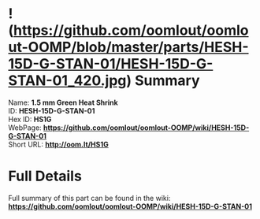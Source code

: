 
!(https://github.com/oomlout/oomlout-OOMP/blob/master/parts/HESH-15D-G-STAN-01/HESH-15D-G-STAN-01_420.jpg)
Summary
=================
  
Name: __1.5 mm Green Heat Shrink__    
ID: __HESH-15D-G-STAN-01__   
Hex ID: __HS1G__   
WebPage: __https://github.com/oomlout/oomlout-OOMP/wiki/HESH-15D-G-STAN-01__   
Short URL: __http://oom.lt/HS1G__   

Full Details
==========================
Full summary of this part can be found in the wiki:   
__https://github.com/oomlout/oomlout-OOMP/wiki/HESH-15D-G-STAN-01__    

